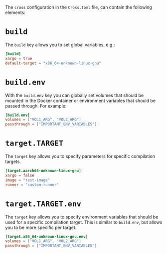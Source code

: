 The `cross` configuration in the `Cross.toml` file, can contain the following elements:

# `build`
The `build` key allows you to set global variables, e.g.:

```toml
[build]
xargo = true
default-target = "x86_64-unknown-linux-gnu"
```

# `build.env`
With the `build.env` key you can globally set volumes that should be mounted
in the Docker container or environment variables that should be passed through.
For example:

```toml
[build.env]
volumes = ["VOL1_ARG", "VOL2_ARG"]
passthrough = ["IMPORTANT_ENV_VARIABLES"]
```

# `target.TARGET`
The `target` key allows you to specify parameters for specific compilation targets.

```toml
[target.aarch64-unknown-linux-gnu]
xargo = false
image = "test-image"
runner = "custom-runner"
```

# `target.TARGET.env`
The `target` key allows you to specify environment variables that should be used for a specific compilation target.
This is similar to `build.env`, but allows you to be more specific per target.

```toml
[target.x86_64-unknown-linux-gnu.env]
volumes = ["VOL1_ARG", "VOL2_ARG"]
passthrough = ["IMPORTANT_ENV_VARIABLES"]
```